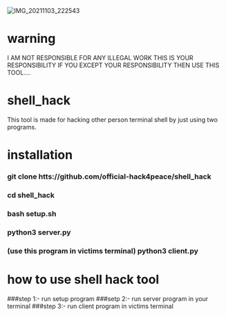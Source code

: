 ![IMG_20211103_222543](https://user-images.githubusercontent.com/90603785/140114891-de9ebdee-e193-49cd-b188-75325449316c.jpg)

# warning
I AM NOT RESPONSIBLE FOR ANY ILLEGAL WORK THIS IS YOUR RESPONSIBILITY IF YOU EXCEPT YOUR RESPONSIBILITY THEN USE THIS TOOL....    
# shell_hack
This tool is made for hacking other person terminal shell by just using two programs.
# installation
### git clone htts://github.com/official-hack4peace/shell_hack
### cd shell_hack
### bash setup.sh
### python3 server.py
### (use this program in victims terminal) python3 client.py
# how to use shell hack tool
###step 1:- run setup program 
###setp 2:- run server program in your terminal
###step 3:- run client program in victims terminal
